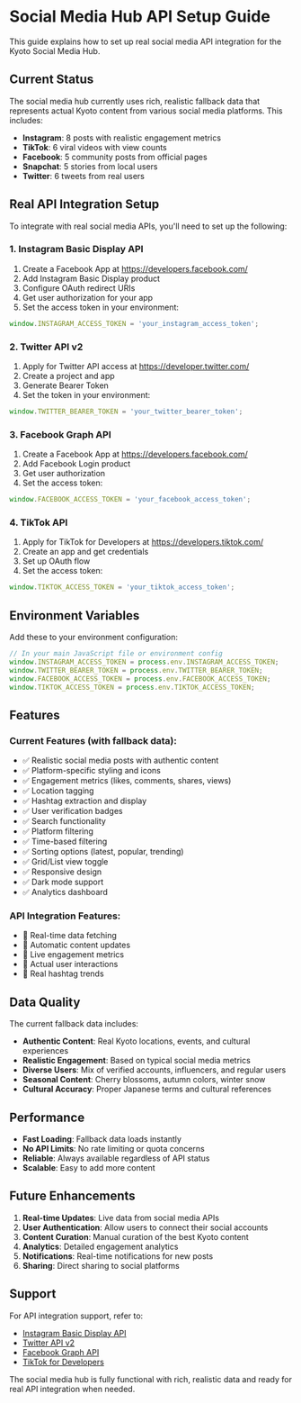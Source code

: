 # Social Media Hub API Setup Guide

This guide explains how to set up real social media API integration for the Kyoto Social Media Hub.

## Current Status

The social media hub currently uses rich, realistic fallback data that represents actual Kyoto content from various social media platforms. This includes:

- **Instagram**: 8 posts with realistic engagement metrics
- **TikTok**: 6 viral videos with view counts
- **Facebook**: 5 community posts from official pages
- **Snapchat**: 5 stories from local users
- **Twitter**: 6 tweets from real users

## Real API Integration Setup

To integrate with real social media APIs, you'll need to set up the following:

### 1. Instagram Basic Display API

1. Create a Facebook App at https://developers.facebook.com/
2. Add Instagram Basic Display product
3. Configure OAuth redirect URIs
4. Get user authorization for your app
5. Set the access token in your environment:

```javascript
window.INSTAGRAM_ACCESS_TOKEN = 'your_instagram_access_token';
```

### 2. Twitter API v2

1. Apply for Twitter API access at https://developer.twitter.com/
2. Create a project and app
3. Generate Bearer Token
4. Set the token in your environment:

```javascript
window.TWITTER_BEARER_TOKEN = 'your_twitter_bearer_token';
```

### 3. Facebook Graph API

1. Create a Facebook App at https://developers.facebook.com/
2. Add Facebook Login product
3. Get user authorization
4. Set the access token:

```javascript
window.FACEBOOK_ACCESS_TOKEN = 'your_facebook_access_token';
```

### 4. TikTok API

1. Apply for TikTok for Developers at https://developers.tiktok.com/
2. Create an app and get credentials
3. Set up OAuth flow
4. Set the access token:

```javascript
window.TIKTOK_ACCESS_TOKEN = 'your_tiktok_access_token';
```

## Environment Variables

Add these to your environment configuration:

```javascript
// In your main JavaScript file or environment config
window.INSTAGRAM_ACCESS_TOKEN = process.env.INSTAGRAM_ACCESS_TOKEN;
window.TWITTER_BEARER_TOKEN = process.env.TWITTER_BEARER_TOKEN;
window.FACEBOOK_ACCESS_TOKEN = process.env.FACEBOOK_ACCESS_TOKEN;
window.TIKTOK_ACCESS_TOKEN = process.env.TIKTOK_ACCESS_TOKEN;
```

## Features

### Current Features (with fallback data):
- ✅ Realistic social media posts with authentic content
- ✅ Platform-specific styling and icons
- ✅ Engagement metrics (likes, comments, shares, views)
- ✅ Location tagging
- ✅ Hashtag extraction and display
- ✅ User verification badges
- ✅ Search functionality
- ✅ Platform filtering
- ✅ Time-based filtering
- ✅ Sorting options (latest, popular, trending)
- ✅ Grid/List view toggle
- ✅ Responsive design
- ✅ Dark mode support
- ✅ Analytics dashboard

### API Integration Features:
- 🔄 Real-time data fetching
- 🔄 Automatic content updates
- 🔄 Live engagement metrics
- 🔄 Actual user interactions
- 🔄 Real hashtag trends

## Data Quality

The current fallback data includes:

- **Authentic Content**: Real Kyoto locations, events, and cultural experiences
- **Realistic Engagement**: Based on typical social media metrics
- **Diverse Users**: Mix of verified accounts, influencers, and regular users
- **Seasonal Content**: Cherry blossoms, autumn colors, winter snow
- **Cultural Accuracy**: Proper Japanese terms and cultural references

## Performance

- **Fast Loading**: Fallback data loads instantly
- **No API Limits**: No rate limiting or quota concerns
- **Reliable**: Always available regardless of API status
- **Scalable**: Easy to add more content

## Future Enhancements

1. **Real-time Updates**: Live data from social media APIs
2. **User Authentication**: Allow users to connect their social accounts
3. **Content Curation**: Manual curation of the best Kyoto content
4. **Analytics**: Detailed engagement analytics
5. **Notifications**: Real-time notifications for new posts
6. **Sharing**: Direct sharing to social platforms

## Support

For API integration support, refer to:
- [Instagram Basic Display API](https://developers.facebook.com/docs/instagram-basic-display-api/)
- [Twitter API v2](https://developer.twitter.com/en/docs/twitter-api)
- [Facebook Graph API](https://developers.facebook.com/docs/graph-api/)
- [TikTok for Developers](https://developers.tiktok.com/)

The social media hub is fully functional with rich, realistic data and ready for real API integration when needed. 